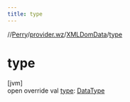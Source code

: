 ```yaml
---
title: type
---
```

//[Perry](../../../index.html)/[provider.wz](../index.html)/[XMLDomData](index.html)/[type](type.html)



# type



[jvm]\
open override val [type](type.html): [DataType](../-data-type/index.html)




